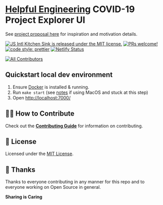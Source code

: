 # [Helpful Engineering](https://www.helpfulengineering.org/) COVID-19 Project Explorer UI

See [project proposal here](https://github.com/Helpful-Engineers/resources/blob/master/software/proposals/navigate-by-problems.md) for inspiration and motivation details.

[![JS Intl Kitchen Sink is released under the MIT license.](https://img.shields.io/badge/license-MIT-blue.svg)](./LICENSE)
[![PRs welcome!](https://img.shields.io/badge/PRs-welcome-brightgreen.svg)](./CONTRIBUTING.md)
[![code style: prettier](https://img.shields.io/badge/code_style-prettier-ff69b4.svg?style=flat-square)](https://github.com/prettier/prettier)
[![Netlify Status](https://api.netlify.com/api/v1/badges/86e24ae7-2036-4abd-84fd-5b7bc702b7c1/deploy-status)](https://app.netlify.com/sites/he-project-discovery/deploys)
<!-- ALL-CONTRIBUTORS-BADGE:START - Do not remove or modify this section -->
[![All Contributors](https://img.shields.io/badge/all_contributors-1-orange.svg?style=flat-square)](#contributors)
<!-- ALL-CONTRIBUTORS-BADGE:END -->

## Quickstart local dev environment
1. Ensure [Docker](https://docs.docker.com/install/) is installed & running.
2. Run `make start` (see [notes](./CONTRIBUTING.md) if using MacOS and stuck at this step)
3. Open [http://localhost:7000/](http://localhost:7000/)

## 🙌🏻 How to Contribute

Check out the [**Contributing Guide**](./CONTRIBUTING.md) for information on contributing.

## 📝 License

Licensed under the [MIT License](./LICENSE).

## 💜 Thanks

Thanks to everyone contributing in any manner for this repo and to everyone working on Open Source in general.

**Sharing is Caring**